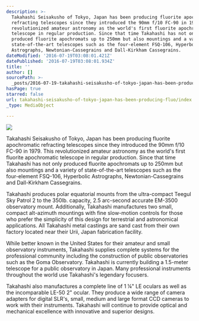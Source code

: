 ```yaml
---
description: >-
  Takahashi Seisakusho of Tokyo, Japan has been producing fluorite apochromatic
  refracting telescopes since they introduced the 90mm f/10 FC-90 in 1979. This
  revolutionized amateur astronomy as the world's first fluorite apochromatic
  telescope in regular production. Since that time Takahashi has not only
  produced fluorite apochromats up to 250mm but also mountings and a variety of
  state-of-the-art telescopes such as the four-element FSQ-106, Hyperbolic
  Astrographs, Newtonian-Cassegrains and Dall-Kirkham Cassegrains.
dateModified: '2016-07-19T03:08:01.421Z'
datePublished: '2016-07-19T03:08:01.934Z'
title: ''
author: []
sourcePath: >-
  _posts/2016-07-19-takahashi-seisakusho-of-tokyo-japan-has-been-producing-fluo.md
hasPage: true
starred: false
url: takahashi-seisakusho-of-tokyo-japan-has-been-producing-fluo/index.html
_type: MediaObject

---
```

![](https://the-grid-user-content.s3-us-west-2.amazonaws.com/c823b486-aea5-4e2f-9cb0-fed9161c003e.jpg)

Takahashi Seisakusho of Tokyo, Japan has been producing fluorite apochromatic refracting telescopes since they introduced the 90mm f/10 FC-90 in 1979\. This revolutionized amateur astronomy as the world's first fluorite apochromatic telescope in regular production. Since that time Takahashi has not only produced fluorite apochromats up to 250mm but also mountings and a variety of state-of-the-art telescopes such as the four-element FSQ-106, Hyperbolic Astrographs, Newtonian-Cassegrains and Dall-Kirkham Cassegrains.

Takahashi produces polar equatorial mounts from the ultra-compact Teegul Sky Patrol 2 to the 350lb. capacity, 2.5 arc-second accurate EM-3500 observatory mount. Additionally, Takahashi manufactures two small, compact alt-azimuth mountings with fine slow-motion controls for those who prefer the simplicity of this design for terrestrial and astronomical applications. All Takahashi metal castings are sand cast from their own factory located near their Urii, Japan fabrication facility.

While better known in the United States for their amateur and small observatory instruments, Takahashi supplies complete systems for the professional community including the construction of public observatories such as the Goma Observatory. Takahashi is currently building a 1.5-meter telescope for a public observatory in Japan. Many professional instruments throughout the world use Takahashi's legendary focusers.

Takahashi also manufactures a complete line of 1 ¼" LE oculars as well as the incomparable LE-50 2" ocular. They produce a wide range of camera adapters for digital SLR's, small, medium and large format CCD cameras to work with their instruments. Takahashi will continue to provide optical and mechanical excellence with innovative and superior designs.